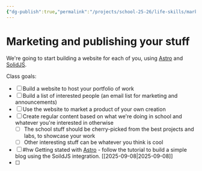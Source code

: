 ```yaml
---
{"dg-publish":true,"permalink":"/projects/school-25-26/life-skills/marketing-and-publishing/"}
---
```



# Marketing and publishing your stuff

We're going to start building a website for each of you, using [Astro](https://astro.build) and [SolidJS](https://solidjs.com).

Class goals:

- [ ] Build a website to host your portfolio of work
- [ ] Build a list of interested people (an email list for marketing and announcements)
- [ ] Use the website to market a product of your own creation
- [ ] Create regular content based on what we're doing in school and whatever you're interested in otherwise
    - [ ] The school stuff should be cherry-picked from the best projects and labs, to showcase your work
    - [ ] Other interesting stuff can be whatever you think is cool

- [ ] #hw Getting stated with [Astro](https://astro.build) - follow the tutorial to build a simple blog using the SoildJS integration. [[2025-09-08\|2025-09-08]]
- [ ] 